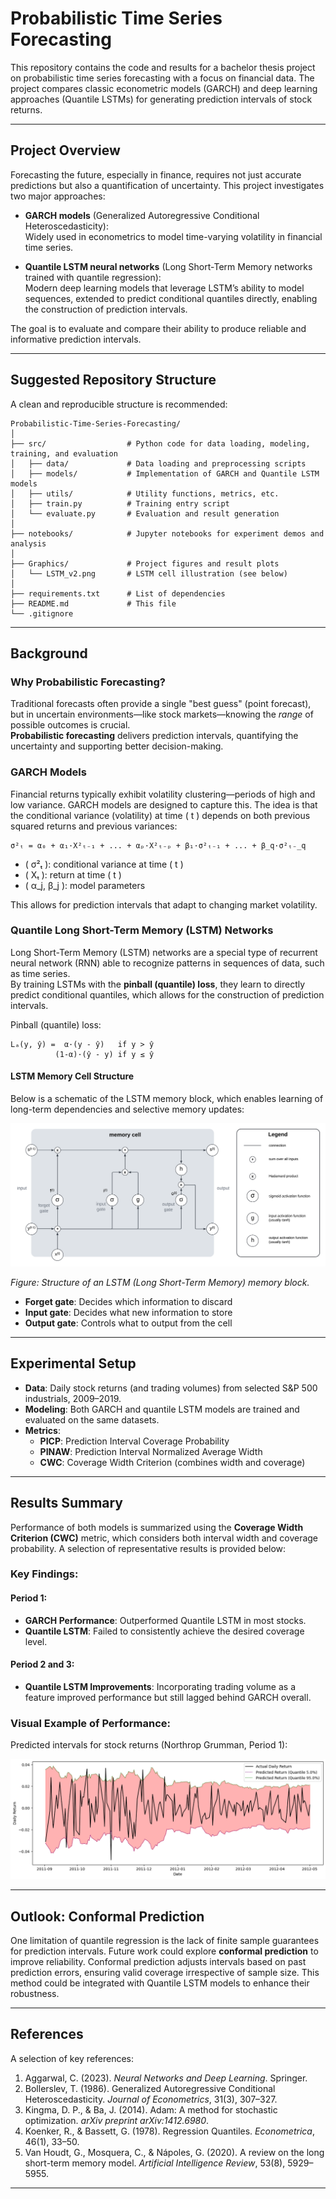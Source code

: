 # Probabilistic Time Series Forecasting

This repository contains the code and results for a bachelor thesis project on probabilistic time series forecasting with a focus on financial data. The project compares classic econometric models (GARCH) and deep learning approaches (Quantile LSTMs) for generating prediction intervals of stock returns.

---

## Project Overview

Forecasting the future, especially in finance, requires not just accurate predictions but also a quantification of uncertainty. This project investigates two major approaches:

- **GARCH models** (Generalized Autoregressive Conditional Heteroscedasticity):  
  Widely used in econometrics to model time-varying volatility in financial time series.

- **Quantile LSTM neural networks** (Long Short-Term Memory networks trained with quantile regression):  
  Modern deep learning models that leverage LSTM’s ability to model sequences, extended to predict conditional quantiles directly, enabling the construction of prediction intervals.

The goal is to evaluate and compare their ability to produce reliable and informative prediction intervals.

---

## Suggested Repository Structure

A clean and reproducible structure is recommended:

```
Probabilistic-Time-Series-Forecasting/
│
├── src/                  # Python code for data loading, modeling, training, and evaluation
│   ├── data/             # Data loading and preprocessing scripts
│   ├── models/           # Implementation of GARCH and Quantile LSTM models
│   ├── utils/            # Utility functions, metrics, etc.
│   ├── train.py          # Training entry script
│   └── evaluate.py       # Evaluation and result generation
│
├── notebooks/            # Jupyter notebooks for experiment demos and analysis
│
├── Graphics/             # Project figures and result plots
│   └── LSTM_v2.png       # LSTM cell illustration (see below)
│
├── requirements.txt      # List of dependencies
├── README.md             # This file
└── .gitignore
```

---

## Background

### Why Probabilistic Forecasting?

Traditional forecasts often provide a single "best guess" (point forecast), but in uncertain environments—like stock markets—knowing the *range* of possible outcomes is crucial.  
**Probabilistic forecasting** delivers prediction intervals, quantifying the uncertainty and supporting better decision-making.

### GARCH Models

Financial returns typically exhibit volatility clustering—periods of high and low variance. GARCH models are designed to capture this. The idea is that the conditional variance (volatility) at time \( t \) depends on both previous squared returns and previous variances:

```
σ²ₜ = α₀ + α₁·X²ₜ₋₁ + ... + αₚ·X²ₜ₋ₚ + β₁·σ²ₜ₋₁ + ... + β_q·σ²ₜ₋_q
```

- \( σ²ₜ \): conditional variance at time \( t \)
- \( Xₜ \): return at time \( t \)
- \( α_j, β_j \): model parameters

This allows for prediction intervals that adapt to changing market volatility.

### Quantile Long Short-Term Memory (LSTM) Networks

Long Short-Term Memory (LSTM) networks are a special type of recurrent neural network (RNN) able to recognize patterns in sequences of data, such as time series.  
By training LSTMs with the **pinball (quantile) loss**, they learn to directly predict conditional quantiles, which allows for the construction of prediction intervals.

Pinball (quantile) loss:

```
Lₐ(y, ŷ) =  α·(y - ŷ)   if y > ŷ
          (1-α)·(ŷ - y) if y ≤ ŷ
```

#### LSTM Memory Cell Structure

Below is a schematic of the LSTM memory block, which enables learning of long-term dependencies and selective memory updates:

![LSTM Memory Block](Graphics/LSTM_v2.png)

*Figure: Structure of an LSTM (Long Short-Term Memory) memory block.*

- **Forget gate**: Decides which information to discard
- **Input gate**: Decides what new information to store
- **Output gate**: Controls what to output from the cell

---

## Experimental Setup

- **Data**: Daily stock returns (and trading volumes) from selected S&P 500 industrials, 2009–2019.
- **Modeling**: Both GARCH and quantile LSTM models are trained and evaluated on the same datasets.
- **Metrics**:
  - **PICP**: Prediction Interval Coverage Probability
  - **PINAW**: Prediction Interval Normalized Average Width
  - **CWC**: Coverage Width Criterion (combines width and coverage)

---

## Results Summary

Performance of both models is summarized using the **Coverage Width Criterion (CWC)** metric, which considers both interval width and coverage probability. A selection of representative results is provided below:

### Key Findings:

#### Period 1:
- **GARCH Performance**: Outperformed Quantile LSTM in most stocks.
- **Quantile LSTM**: Failed to consistently achieve the desired coverage level.

#### Period 2 and 3:
- **Quantile LSTM Improvements**: Incorporating trading volume as a feature improved performance but still lagged behind GARCH overall.

### Visual Example of Performance:
Predicted intervals for stock returns (Northrop Grumman, Period 1):

![Prediction Intervals](Graphics/LSTM_res_NOC.png)

---

## Outlook: Conformal Prediction

One limitation of quantile regression is the lack of finite sample guarantees for prediction intervals. Future work could explore **conformal prediction** to improve reliability. Conformal prediction adjusts intervals based on past prediction errors, ensuring valid coverage irrespective of sample size. This method could be integrated with Quantile LSTM models to enhance their robustness.

---

## References

A selection of key references:

1. Aggarwal, C. (2023). *Neural Networks and Deep Learning*. Springer.
2. Bollerslev, T. (1986). Generalized Autoregressive Conditional Heteroscedasticity. *Journal of Econometrics*, 31(3), 307–327.
3. Kingma, D. P., & Ba, J. (2014). Adam: A method for stochastic optimization. *arXiv preprint arXiv:1412.6980*.
4. Koenker, R., & Bassett, G. (1978). Regression Quantiles. *Econometrica*, 46(1), 33–50.
5. Van Houdt, G., Mosquera, C., & Nápoles, G. (2020). A review on the long short-term memory model. *Artificial Intelligence Review*, 53(8), 5929–5955.

---

